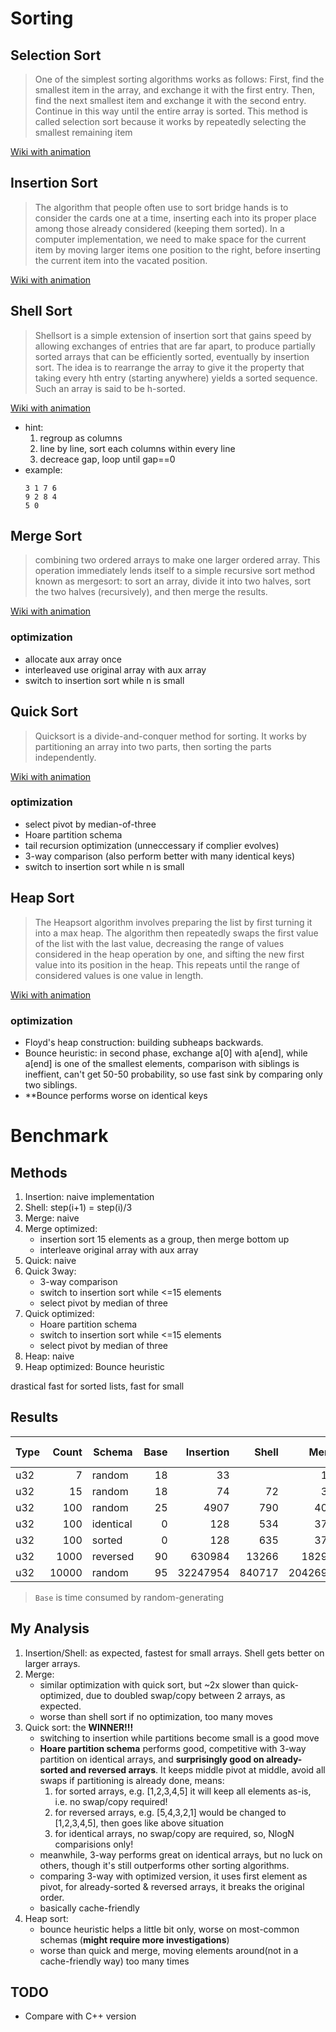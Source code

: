 # Sorting


## Selection Sort
> One of the simplest sorting algorithms works as follows: First, find the smallest item in the array, and exchange it with the first entry. Then, find the next smallest item and exchange it with the second entry. Continue in this way until the entire array is sorted. This method is called selection sort because it works by repeatedly selecting the smallest remaining item

[Wiki with animation](https://en.wikipedia.org/wiki/Selection_sort)

## Insertion Sort
> The algorithm that people often use to sort bridge hands is to consider the cards one at a time, inserting each into its proper place among those already considered (keeping them sorted). In a computer implementation, we need to make space for the current item by moving larger items one position to the right, before inserting the current item into the vacated position.

[Wiki with animation](https://en.wikipedia.org/wiki/Insertion_sort)

## Shell Sort
> Shellsort is a simple extension of insertion sort that gains speed by allowing exchanges of entries that are far apart, to produce partially sorted arrays that can be efficiently sorted, eventually by insertion sort. The idea is to rearrange the array to give it the property that taking every hth entry (starting anywhere) yields a sorted sequence. Such an array is said to be h-sorted.

[Wiki with animation](https://en.wikipedia.org/wiki/Shellsort)

- hint:
    1. regroup as columns
    2. line by line, sort each columns within every line
    3. decreace gap, loop until gap==0
- example:
    ```
    3 1 7 6
    9 2 8 4
    5 0
    ```

## Merge Sort
> combining two ordered arrays to make one larger ordered array. This operation immediately lends itself to a simple recursive sort method known as mergesort: to sort an array, divide it into two halves, sort the two halves (recursively), and then merge the results.

[Wiki with animation](https://en.wikipedia.org/wiki/Mergesort)

### optimization
- allocate aux array once
- interleaved use original array with aux array
- switch to insertion sort while n is small

## Quick Sort
> Quicksort is a divide-and-conquer method for sorting. It works by partitioning an array into two parts, then sorting the parts independently.

[Wiki with animation](https://en.wikipedia.org/wiki/Quicksort)

### optimization
- select pivot by median-of-three
- Hoare partition schema
- tail recursion optimization (unneccessary if complier evolves)
- 3-way comparison (also perform better with many identical keys)
- switch to insertion sort while n is small

## Heap Sort
> The Heapsort algorithm involves preparing the list by first turning it into a max heap. The algorithm then repeatedly swaps the first value of the list with the last value, decreasing the range of values considered in the heap operation by one, and sifting the new first value into its position in the heap. This repeats until the range of considered values is one value in length.

[Wiki with animation](https://en.wikipedia.org/wiki/Heapsort)

### optimization
- Floyd's heap construction: building subheaps backwards.
- Bounce heuristic: in second phase, exchange a[0] with a[end], while a[end] is one of the smallest elements, comparison with siblings is ineffient, can't get 50-50 probability, so use fast sink by comparing only two siblings.
- **Bounce performs worse on identical keys

# Benchmark

## Methods
1. Insertion: naive implementation
2. Shell: step(i+1) = step(i)/3
3. Merge: naive
4. Merge optimized:
    - insertion sort 15 elements as a group, then merge bottom up
    - interleave original array with aux array
5. Quick: naive
6. Quick 3way:
    - 3-way comparison
    - switch to insertion sort while <=15 elements
    - select pivot by median of three
7. Quick optimized:
    - Hoare partition schema
    - switch to insertion sort while <=15 elements
    - select pivot by median of three
8. Heap: naive
9. Heap optimized: Bounce heuristic

drastical fast for sorted lists, fast for small

## Results

| **Type** | **Count** | **Schema** | Base | Insertion | Shell | Merge | Merge Opt | Quick | Quick 3way |Quick Optimized| Heap | Heap Optimized |
|---|---:|---|---:|----:|---:|---:|---:|---:|---:|---:|---:|---:|
| u32 | 7 | random | 18 | 33 | |161 |65 | 41 | 37 | 37 | 45 | 48 |
| u32 | 15 | random | 18 | 74 |72| 346|135 | 75 | 88 | 77 | 105 | 111 |
| u32 | 100 | random | 25 | 4907|790| 4039|1292 | 658 | 879 |536 | 1181 | 1081 |
| u32 | 100 | identical | 0 | 128 |534| 3781|860 | 631 | 129 | 421 | 346 | 1094 |
| u32 | 100 | sorted | 0 | 128 |635| 3763|883| 3380 | 1340 | 290 | 1361 | 1215 |
| u32 | 1000 | reversed | 90 | 630984 |13266|182921|26542 | 270252 | 31536 | 6266 | 44467 | 45845 |
| u32 | 10000 | random | 95 | 32247954 |840717|20426974|714673 | 551410 | 624298 | 508464 | 777537 | 799576 |

> `Base` is time consumed by random-generating

## My Analysis
1. Insertion/Shell: as expected, fastest for small arrays. Shell gets better on larger arrays.
2. Merge:
    - similar optimization with quick sort, but ~2x slower than quick-optimized, due to doubled swap/copy between 2 arrays, as expected.
    - worse than shell sort if no optimization, too many moves
3. Quick sort: the **WINNER!!!**
    - switching to insertion while partitions become small is a good move
    - **Hoare partition schema** performs good, competitive with 3-way partition on identical arrays, and **surprisingly good on already-sorted and reversed arrays**. It keeps middle pivot at middle, avoid all swaps if partitioning is already done, means:
      1. for sorted arrays, e.g. [1,2,3,4,5] it will keep all elements as-is, i.e. no swap/copy required!
      2. for reversed arrays, e.g. [5,4,3,2,1] would be changed to [1,2,3,4,5], then goes like above situation
      3. for identical arrays, no swap/copy are required, so, NlogN comparisions only!
    - meanwhile, 3-way performs great on identical arrays, but no luck on others, though it's still outperforms other sorting algorithms.
    - comparing 3-way with optimized version, it uses first element as pivot, for already-sorted & reversed arrays, it breaks the original order.
    - basically cache-friendly
4. Heap sort:
    - bounce heuristic helps a little bit only, worse on most-common schemas (**might require more investigations**)
    - worse than quick and merge, moving elements around(not in a cache-friendly way) too many times

## TODO
- Compare with C++ version